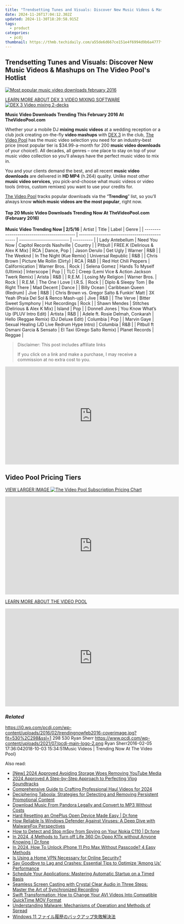 ```yaml
---
title: "Trendsetting Tunes and Visuals: Discover New Music Videos & Mashups on The Video Pool's Hotlist"
date: 2024-11-26T17:04:12.302Z
updated: 2024-11-30T18:20:58.915Z
tags:
  - product
categories:
  - pcdj
thumbnail: https://thmb.techidaily.com/a55de6d667ce151e4f6994d9b6a4777fce149eccc985ca7253a27ff290bf8c11.jpg
---
```


## Trendsetting Tunes and Visuals: Discover New Music Videos & Mashups on The Video Pool's Hotlist

[![Most popular music video downloads february 2016](https://i0.wp.com/pcdj.com/wp-content/uploads/2016/02/trendingnowfeb2016-coverimage.jpg?resize=530%2C298&ssl=1)](https://i0.wp.com/pcdj.com/wp-content/uploads/2016/02/trendingnowfeb2016-coverimage.jpg?fit=530%2C298&ssl=1 "trending music videos - the video pool 2016")

[LEARN MORE ABOUT DEX 3 VIDEO MIXING SOFTWARE ![DEX 3 Video mixing 2-decks](https://i2.wp.com/pcdj.com/wp-content/uploads/2014/08/dex3-2deckvideomode.jpg?fit=300%2C169&ssl=1 "DEX 3 2-deck video mixing")](https://tools.techidaily.com/pcdj/products/)

**Music Video Downloads Trending This February 2016 At TheVideoPool.com** 

Whether your a mobile DJ **mixing music videos** at a wedding reception or a club jock creating on-the-fly **video mashups** with [DEX 3](https://tools.techidaily.com/pcdj/products/) in the club, [The Video Pool](https://tools.techidaily.com/pcdj/products/) has the music video selection you need for an industry-best price (most popular tier is $34.99-a-month for 200 **music video downloads** of your choice!). All decades, all genres – one place to stay on top of your music video collection so you’ll always have the perfect music video to mix in.

You and your clients demand the best, and all recent **music video downloads** are delivered in **HD MP4** (h.264) quality. Unlike most other **music video services**, you pick-and-choose what music videos or video tools (intros, custom remixes) you want to use your credits for.

[The Video Pool](https://tools.techidaily.com/pcdj/products/) tracks popular downloads via the “**Trending**” list, so you’ll always know **which music videos are the most popular**, right now.

#### Top 20 Music Video Downloads Trending Now At TheVideoPool.com (February 2016)

__Music Video Trending Now | 2/5/16__
| Artist                                      | Title                                          | Label                     | Genre      |
| ------------------------------------------- | ---------------------------------------------- | ------------------------- | ---------- |
| Lady Antebellum                             | Need You Now                                   | Capitol Records Nashville | Country    |
| Pitbull                                     | FREE.K (Delirious & Alex K Mix)                | RCA                       | Dance, Pop |
| Jason Derulo                                | Get Ugly                                       | Warner                    | R&B        |
| The Weeknd                                  | In The Night (Kue Remix)                       | Universal Republic        | R&B        |
| Chris Brown                                 | Picture Me Rollin (Dirty)                      | RCA                       | R&B        |
| Red Hot Chili Peppers                       | Californication                                | Warner Bros.              | Rock       |
| Selena Gomez                                | Hands To Myself (Ultimix)                      | Interscope                | Pop        |
| TLC                                         | Creep (Lemi Vice & Action Jackson Twerk Remix) | Arista                    | R&B        |
| R.E.M.                                      | Losing My Religion                             | Warner Bros.              | Rock       |
| R.E.M.                                      | The One I Love                                 | I.R.S.                    | Rock       |
| Diplo & Sleepy Tom                          | Be Right There                                 | Mad Decent                | Dance      |
| Billy Ocean                                 | Caribbean Queen (Redrum)                       | Jive                      | R&B        |
| Chris Brown vs. Gregor Salto & Funkin’ Matt | 3X Yeah (Praia Del Sol & Renco Mash-up)        | Jive                      | R&B        |
| The Verve                                   | Bitter Sweet Symphony                          | Hut Recordings            | Rock       |
| Shawn Mendes                                | Stitches (Delirious & Alex K Mix)              | Island                    | Pop        |
| Donnell Jones                               | You Know What’s Up (PLUV Intro Edit)           | Artista                   | R&B        |
| Adele ft. Rosie Delmah, Conkarah            | Hello (Reggae Remix) (DJ Deluxe Edit)          | Columbia                  | Pop        |
| Marvin Gaye                                 | Sexual Healing (JD Live Redrum Hype Intro)     | Columbia                  | R&B        |
| Pitbull ft Osmani Garcia & Sensato          | El Taxi (Grego Salto Remix)                    | Planet Records            | Reggae     |

>  Disclaimer: This post includes affiliate links
>
>  If you click on a link and make a purchase, I may receive a commission at no extra cost to you.
>

<!-- affiliate ads begin -->
<iframe width="560" height="315" src="https://www.youtube.com/embed/8U3ooyFiAB4?si=yXPQrDhMBEJwN2EZ" title="YouTube video player" frameborder="0" allow="accelerometer; autoplay; clipboard-write; encrypted-media; gyroscope; picture-in-picture; web-share" referrerpolicy="strict-origin-when-cross-origin" allowfullscreen></iframe>
<!-- affiliate ads end -->

## Video Pool Pricing Tiers

[VIEW LARGER IMAGE ![The Video Pool Subscription Pricing Chart](https://i2.wp.com/pcdj.com/wp-content/uploads/2015/09/pricingchart-thevideopool.jpg?fit=1869%2C406&ssl=1 "The Video Pool Pricing")](https://i2.wp.com/pcdj.com/wp-content/uploads/2015/09/pricingchart-thevideopool.jpg?fit=1030%2C224&ssl=1)

<!-- affiliate ads begin -->
<iframe width="560" height="315" src="https://www.youtube.com/embed/MHafwnWSEQk?si=rejNVNpJZH2SqNLy" title="YouTube video player" frameborder="0" allow="accelerometer; autoplay; clipboard-write; encrypted-media; gyroscope; picture-in-picture; web-share" referrerpolicy="strict-origin-when-cross-origin" allowfullscreen></iframe>
<!-- affiliate ads end -->

[LEARN MORE ABOUT THE VIDEO POOL](https://tools.techidaily.com/pcdj/products/)

<!-- affiliate ads begin -->
<iframe width="560" height="315" src="https://www.youtube.com/embed/2NU63YqpVqw?si=uoJs0-nZYAkILqXx" title="YouTube video player" frameborder="0" allow="accelerometer; autoplay; clipboard-write; encrypted-media; gyroscope; picture-in-picture; web-share" referrerpolicy="strict-origin-when-cross-origin" allowfullscreen></iframe>
<!-- affiliate ads end -->

### _Related_

https://i0.wp.com/pcdj.com/wp-content/uploads/2016/02/trendingnowfeb2016-coverimage.jpg?fit=530%2C298&ssl=1 298 530 Ryan Sherr https://www.pcdj.com/wp-content/uploads/2021/07/pcdj-main-logo-2.png Ryan Sherr2016-02-05 17:36:042018-10-03 15:34:51Music Videos | Trending Now At The Video Pool}

<ins class="adsbygoogle"
     style="display:block"
     data-ad-format="autorelaxed"
     data-ad-client="ca-pub-7571918770474297"
     data-ad-slot="1223367746"></ins>

<ins class="adsbygoogle"
     style="display:block"
     data-ad-client="ca-pub-7571918770474297"
     data-ad-slot="8358498916"
     data-ad-format="auto"
     data-full-width-responsive="true"></ins>

<span class="atpl-alsoreadstyle">Also read:</span>
<div><ul>
<li><a href="https://youtube-blog.techidaily.com/024-approved-avoiding-storage-woes-removing-youtube-media/"><u>[New] 2024 Approved Avoiding Storage Woes Removing YouTube Media</u></a></li>
<li><a href="https://extra-hints.techidaily.com/2024-approved-a-step-by-step-approach-to-perfecting-vlog-soundtracks/"><u>2024 Approved A Step-by-Step Approach to Perfecting Vlog Soundtracks</u></a></li>
<li><a href="https://fox-access.techidaily.com/comprehensive-guide-to-crafting-professional-haul-videos-for-2024/"><u>Comprehensive Guide to Crafting Professional Haul Videos for 2024</u></a></li>
<li><a href="https://win-exclusive.techidaily.com/deciphering-taboola-strategies-for-detecting-and-removing-persistent-promotional-content/"><u>Deciphering Taboola: Strategies for Detecting and Removing Persistent Promotional Content</u></a></li>
<li><a href="https://win-exclusive.techidaily.com/download-music-from-pandora-legally-and-convert-to-mp3-without-costs/"><u>Download Music From Pandora Legally and Convert to MP3 Without Costs</u></a></li>
<li><a href="https://techidaily.com/hard-resetting-an-oneplus-open-device-made-easy-drfone-by-drfone-reset-android-reset-android/"><u>Hard Resetting an OnePlus Open Device Made Easy | Dr.fone</u></a></li>
<li><a href="https://win-exclusive.techidaily.com/how-reliable-is-windows-defender-against-viruses-a-deep-dive-with-malwarefox-perspectives/"><u>How Reliable Is Windows Defender Against Viruses: A Deep Dive with MalwareFox Perspectives</u></a></li>
<li><a href="https://location-social.techidaily.com/how-to-detect-and-stop-mspy-from-spying-on-your-nokia-c110-drfone-by-drfone-virtual-android/"><u>How to Detect and Stop mSpy from Spying on Your Nokia C110 | Dr.fone</u></a></li>
<li><a href="https://change-location.techidaily.com/in-2024-4-methods-to-turn-off-life-360-on-oppo-k11x-without-anyone-knowing-drfone-by-drfone-virtual-android/"><u>In 2024, 4 Methods to Turn off Life 360 On Oppo K11x without Anyone Knowing | Dr.fone</u></a></li>
<li><a href="https://ios-unlock.techidaily.com/in-2024-how-to-unlock-iphone-11-pro-max-without-passcode-4-easy-methods-by-drfone-ios/"><u>In 2024, How To Unlock iPhone 11 Pro Max Without Passcode? 4 Easy Methods</u></a></li>
<li><a href="https://win-exclusive.techidaily.com/is-using-a-home-vpn-necessary-for-online-security/"><u>Is Using a Home VPN Necessary for Online Security?</u></a></li>
<li><a href="https://win-answers.techidaily.com/say-goodbye-to-lag-and-crashes-essential-tips-to-optimize-among-us-performance/"><u>Say Goodbye to Lag and Crashes: Essential Tips to Optimize 'Among Us' Performance</u></a></li>
<li><a href="https://win-exclusive.techidaily.com/schedule-your-applications-mastering-automatic-startup-on-a-timed-basis/"><u>Schedule Your Applications: Mastering Automatic Startup on a Timed Basis</u></a></li>
<li><a href="https://win-exclusive.techidaily.com/seamless-screen-casting-with-crystal-clear-audio-in-three-steps-master-the-art-of-synchronized-recording/"><u>Seamless Screen Casting with Crystal Clear Audio in Three Steps: Master the Art of Synchronized Recording</u></a></li>
<li><a href="https://win-exclusive.techidaily.com/swift-transformation-how-to-change-your-avi-videos-into-compatible-quicktime-mov-format/"><u>Swift Transformation: How to Change Your AVI Videos Into Compatible QuickTime MOV Format</u></a></li>
<li><a href="https://win-exclusive.techidaily.com/understanding-malware-mechanisms-of-operation-and-methods-of-spread/"><u>Understanding Malware: Mechanisms of Operation and Methods of Spread</u></a></li>
<li><a href="https://win-bytes.techidaily.com/1728465095538-windows-11/"><u>Windows 11 ファイル履歴のバックアップ失敗解決法</u></a></li>
</ul></div>

